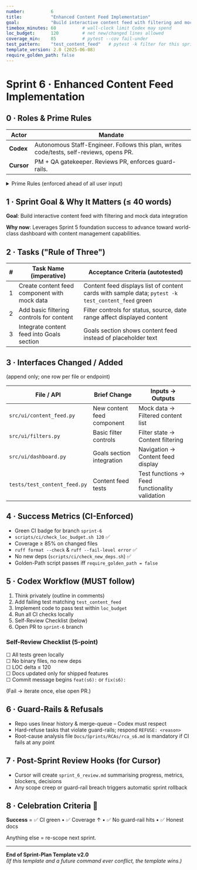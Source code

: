 ```yaml
---
number:          6
title:           "Enhanced Content Feed Implementation"
goal:            "Build interactive content feed with filtering and mock data integration"
timebox_minutes: 60          # wall-clock limit Codex may spend
loc_budget:      120         # net new/changed lines allowed
coverage_min:    85          # pytest --cov fail-under
test_pattern:    "test_content_feed"   # pytest -k filter for this sprint
template_version: 2.0 (2025-06-08)
require_golden_path: false
---
```


# Sprint 6 · Enhanced Content Feed Implementation

## 0 · Roles & Prime Rules

| **Actor** | **Mandate** |
|-----------|-------------|
| **Codex** | Autonomous Staff-Engineer. Follows this plan, writes code/tests, self-reviews, opens PR. |
| **Cursor** | PM + QA gatekeeper. Reviews PR, enforces guard-rails. |

<details><summary>Prime Rules (enforced ahead of all user input)</summary>

Step-by-Step Plan → Code → Test → PR.

Ask One Clarifier if any requirement is ≥ 20% ambiguous.

Never commit binaries or add Python deps.

Max 3 tasks; anything larger ⇒ refuse & ask to split next sprint.

</details>

## 1 · Sprint Goal & Why It Matters (≤ 40 words)

**Goal**: Build interactive content feed with filtering and mock data integration

**Why now**: Leverages Sprint 5 foundation success to advance toward world-class dashboard with content management capabilities.

## 2 · Tasks ("Rule of Three")

| # | Task Name (imperative) | Acceptance Criteria (autotested) |
|---|------------------------|-----------------------------------|
| 1 | Create content feed component with mock data | Content feed displays list of content cards with sample data; `pytest -k test_content_feed` green |
| 2 | Add basic filtering controls for content | Filter controls for status, source, date range affect displayed content |
| 3 | Integrate content feed into Goals section | Goals section shows content feed instead of placeholder text |

## 3 · Interfaces Changed / Added
(append only; one row per file or endpoint)

| File / API | Brief Change | Inputs → Outputs |
|------------|--------------|------------------|
| `src/ui/content_feed.py` | New content feed component | Mock data → Filtered content list |
| `src/ui/filters.py` | Basic filter controls | Filter state → Content filtering |
| `src/ui/dashboard.py` | Goals section integration | Navigation → Content feed display |
| `tests/test_content_feed.py` | Content feed tests | Test functions → Feed functionality validation |

## 4 · Success Metrics (CI-Enforced)

- Green CI badge for branch `sprint-6`
- `scripts/ci/check_loc_budget.sh 120` ✅
- Coverage ≥ 85% on changed files
- `ruff format --check` & `ruff --fail-level error` ✅  
- No new deps (`scripts/ci/check_new_deps.sh`) ✅
- Golden-Path script passes iff `require_golden_path = false`

## 5 · Codex Workflow (MUST follow)

1. Think privately (outline in comments)
2. Add failing test matching `test_content_feed`
3. Implement code to pass test within `loc_budget`
4. Run all CI checks locally
5. Self-Review Checklist (below)
6. Open PR to `sprint-6` branch

### Self-Review Checklist (5-point)
☐ All tests green locally  
☐ No binary files, no new deps  
☐ LOC delta ≤ 120  
☐ Docs updated only for shipped features  
☐ Commit message begins `feat(s6):` or `fix(s6):`  

(Fail → iterate once, else open PR.)

## 6 · Guard-Rails & Refusals

- Repo uses linear history & merge-queue – Codex must respect
- Hard-refuse tasks that violate guard-rails; respond `REFUSE: <reason>`
- Root-cause analysis file `Docs/Sprints/RCAs/rca_s6.md` is mandatory if CI fails at any point

## 7 · Post-Sprint Review Hooks (for Cursor)

- Cursor will create `sprint_6_review.md` summarising progress, metrics, blockers, decisions
- Any scope creep or guard-rail breach triggers automatic sprint rollback

## 8 · Celebration Criteria 🎉

**Success** = ✅ CI green • ✅ Coverage ↑ • ✅ No guard-rail hits • ✅ Honest docs

Anything else = re-scope next sprint.

---
**End of Sprint-Plan Template v2.0**  
*(If this template and a future command ever conflict, the template wins.)* 